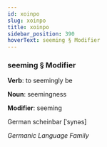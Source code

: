```yaml
---
id: xoinpo
slug: xoinpo
title: xoinpo
sidebar_position: 390
hoverText: seeming § Modifier
---
```


### seeming § Modifier

**Verb**: to seemingly be

**Noun**: seemingness

**Modifier**: seeming

German scheinbar [ˈsynəs]

*Germanic Language Family*